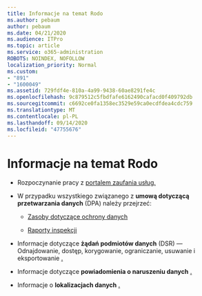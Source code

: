 ```yaml
---
title: Informacje na temat Rodo
ms.author: pebaum
author: pebaum
ms.date: 04/21/2020
ms.audience: ITPro
ms.topic: article
ms.service: o365-administration
ROBOTS: NOINDEX, NOFOLLOW
localization_priority: Normal
ms.custom:
- "891"
- "1600049"
ms.assetid: 729fdf4e-810a-4a99-9438-60ae8291fe4c
ms.openlocfilehash: 9c879512c5fbdfafe6162490cafacd0f409792db
ms.sourcegitcommit: c6692ce0fa1358ec3529e59ca0ecdfdea4cdc759
ms.translationtype: MT
ms.contentlocale: pl-PL
ms.lasthandoff: 09/14/2020
ms.locfileid: "47755676"
---
```

# <a name="information-about-gdpr"></a>Informacje na temat Rodo

- Rozpoczynanie pracy z [portalem zaufania usług.](https://servicetrust.microsoft.com/ViewPage/GDPRGetStarted)

- W przypadku wszystkiego związanego z **umową dotyczącą przetwarzania danych** (DPA) należy przejrzeć:

  - [Zasoby dotyczące ochrony danych](https://servicetrust.microsoft.com/ViewPage/TrustDocuments)

  - [Raporty inspekcji](https://servicetrust.microsoft.com/ViewPage/MSComplianceGuide)

- Informacje dotyczące **żądań podmiotów danych** (DSR) — Odnajdowanie, dostęp, korygowanie, ograniczanie, usuwanie i eksportowanie [.](https://docs.microsoft.com/microsoft-365/compliance/gdpr-dsr-office365)

- Informacje dotyczące **powiadomienia o naruszeniu danych** [.](https://servicetrust.microsoft.com/ViewPage/GDPRBreach)

- Informacje o **lokalizacjach danych** [.](https://products.office.com/where-is-your-data-located?ms.officeurl=datamaps&amp;geo=All#All)
